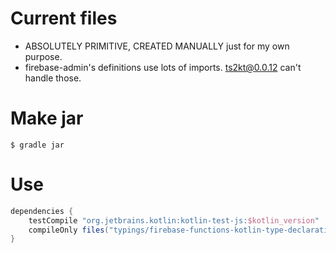 # Current files

  - ABSOLUTELY PRIMITIVE, CREATED MANUALLY just for my own purpose.
  - firebase-admin's definitions use lots of imports. ts2kt@0.0.12 can't handle those.

# Make jar

```
$ gradle jar
```

# Use


```gradle
dependencies {
    testCompile "org.jetbrains.kotlin:kotlin-test-js:$kotlin_version"
    compileOnly files("typings/firebase-functions-kotlin-type-declaration.jar")
}
```
